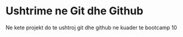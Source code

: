 # Ushtrime ne Git dhe Github

Ne kete projekt do te ushtroj git dhe github ne kuader te bootcamp 10
